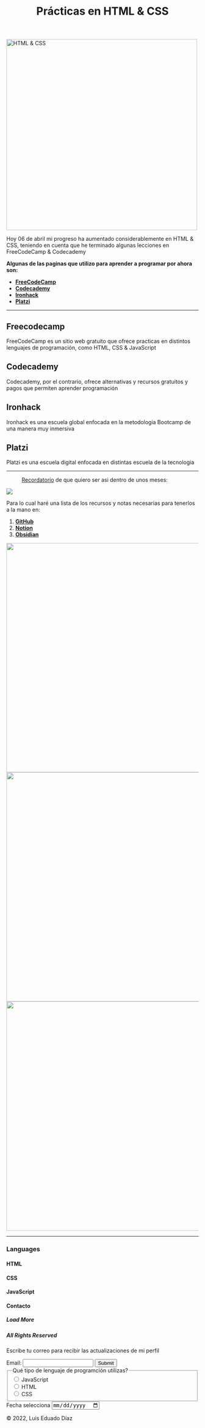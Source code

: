 <!DOCTYPE html>
<html lang="en-US">
  <head>
      <meta charset="UTF-8">
      <title><strong>Prácticas en HTML & CSS</strong></title>
      <link href="style.css" type="text/css" rel="stylesheet">
  </head>
  <main>
  <body>
    <header>
    <h1><strong>Prácticas en HTML & CSS</strong></h1>
    </header>
      <img class="imagen-cambios" src="https://www.htmlandcssbook.com/images/slideshow-home/triplicate.jpg" width="500" alt="HTML & CSS" practices>
      <article class="primer-parrafo">
      <p>Hoy 06 de abril mi progreso ha aumentado considerablemente en HTML & CSS, teniendo en cuenta que he terminado algunas lecciones en FreeCodeCamp & Codecademy</p>
      </article>
      <article class="segundo-parrafo">
      <p><strong>Algunas de las paginas que utilizo para aprender a programar por ahora son:</strong></p>
      </article>
      <nav>
        <ul>
          <li><a href="#freecodecamp" class="links"><strong>FreeCodeCamp</strong></a></li>
          <li><a href="#codecademy" class="links"><strong>Codecademy</strong></a></li>
          <li><a href="#ironhack" class="links"><strong>Ironhack</strong></a></li>
          <li><a href="#platzi" class="links"><strong>Platzi</strong></a></li>
        </ul>
      </nav>
      <hr>
      <section id="freecodecamp">
      <h2><strong>Freecodecamp</strong></h2>
      <article>
      <p>FreeCodeCamp es un sitio web gratuito que ofrece practicas en distintos lenguajes de programación, como HTML, CSS & JavaScript</p>
      </article>
      </section>
      <section id="codecademy">
        <h2><strong>Codecademy</strong></h2>
      <article>
        <p>Codecademy, por el contrario, ofrece alternativas y recursos gratuitos y pagos que permiten aprender programación</p>
      </article>
      </section>
      <section id="ironhack">
      <h2><strong>Ironhack</strong></h2>
      <article>
        <p>Ironhack es una escuela global enfocada en la metodologia Bootcamp de una manera muy inmersiva</p>
      </article>
      </section>
      <section id="platzi">
      <h2><strong>Platzi</strong></h2>
      <article>
        <p>Platzi es una escuela digital enfocada en distintas escuela de la tecnologia</p>
      </article>
      </section>
      <hr>
    <section class="tercer-parrafo">
      <figure>
    <figcaption><u>Recordatorio</u> de que quiero ser asi dentro de unos meses:</figcaption>
      </figure>
    </section>
      <a href="https://twitter.com/nateliason/status/1505207670789353472?s=20&t=wt18qsNwQRdKL4D2NXe9Ng" target="_blank"><img src="https://pbs.twimg.com/media/FOOSUsJXwAkvjGS?format=jpg&name=medium"></a>
      <article class="fondo-parrafo">
      <p>Para lo cual haré una lista de los recursos y notas necesarias para tenerlos a la mano en:</p>
      <nav>
      <ol>
        <li><a href="#github"><strong>GitHub</strong></a></li>
        <li><a href="#notion"><strong>Notion</strong></a></li>
        <li><a href="#obsidian"><strong>Obsidian</strong></a></li>
      </ol>
      </nav>
    </article>
      <section>
        <img src="https://kinsta.com/es/wp-content/uploads/sites/8/2018/05/qu%C3%A9-es-github-1.png" width="600">
      </section>
      <section>
        <img src="https://encrypted-tbn0.gstatic.com/images?q=tbn:ANd9GcSAa7Rm2qg6nqv-I18u0Kyk5Hu4yb9BWs-xixvf-X3sk-IFC1W4I9DIQJVbDpmM7CI4qLM&usqp=CAU" width="600">
      </section>
      <section>
        <img src="https://windows-cdn.softpedia.com/screenshots/Obsidian-app_1.png" width="600">
      </section>
      <hr>
    <article class="caja blue-box">
      <h3 class="snippet-text">Languages</h3>
      <h4 class="caja blanco-box">HTML</h4>
      <h4 class="caja yellow-box">CSS</h4>
      <h4 class="caja red-box">JavaScript</h4>
    </article>
        <article class="box white-box">
        <h4 class="snippet-text">Contacto</h4>
        <h5 class="box black-box">Load More</h5>
        <h5 class="box black-box">All Rights Reserved</h5>
      </article>
      <form>
        <p>Escribe tu correo para recibir las actualizaciones de mi perfil</p>
        <label>Email:</label>
        <input type="text" id="email" name="email">
        <input type="submit" id="submit" name="submit">
        <fieldset>
          <legend>Qué tipo de lenguaje de programción utilizas?</legend>
            <input id="js" type="radio" name="levels" value="js">
            <label for="js">JavaScript</label><br>
            <input id="html" type="radio" name="levels" value="html">
            <label for="html">HTML</label><br>
            <input id="css" type="radio" name="levels" value="css">
            <label for="css">CSS</label><br>
        </fieldset>
          <label for="pickdate">Fecha selecciona</label>
          <input type="date" id="pickdate" name="date">
      </form>
        <footer>&copy; 2022, Luis Eduado Díaz</footer>
      </body>
    </main>
  </html>
